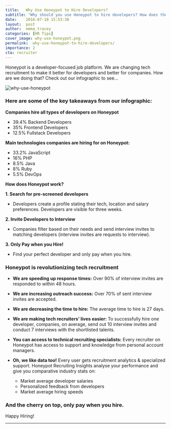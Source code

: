```yaml
---
title:   Why Use Honeypot to Hire Developers?
subtitle: "Why should you use Honeypot to hire developers? How does the Honeypot platform work? How are Honeypot developers screened? Learn more about how we're revolutionizing tech recruitment and making tech recruiters' lives easier!"
date:    2016-07-18 15:53:38
layout:  post
author:  emma_tracey
categories: [HR Tips]
cover_image: why-use-honeypot.png
permalink:  why-use-honeypot-to-hire-developers/
importance: 2
cta: recruiter
---
```



Honeypot is a developer-focused job platform. We are changing tech recruitment to make it better for developers and better for companies. How are we doing that? Check out our infographic to see...

<!--more--> 


![why-use-honeypot](/assets/images/why-use-honeypot-infographic.svg)


### Here are some of the key takeaways from our infographic:

**Companies hire all types of developers on Honeypot**

* 39.4% Backend Developers
* 35% Frontend Developers
* 12.5% Fullstack Developers

**Main technologies companies are hiring for on Honeypot:**

* 33.2% JavaScript
* 16% PHP
* 8.5% Java
* 8% Ruby
* 5.5% DevOps

**How does Honeypot work?**

**1. Search for pre-screened developers**

* Developers create a profile stating their tech, location and salary preferences. Developers are visible for three weeks.

**2. Invite Developers to Interview**

* Companies filter based on their needs and send interview invites to matching developers
(interview invites are requests to interview).

**3. Only Pay when you Hire!**

* Find your perfect developer and only pay when you hire. 


### Honeypot is revolutionizing tech recruitment


* **We are speeding up response times:** Over 90% of interview invites are responded to within 48 hours. 

* **We are increasing outreach success:** Over 70% of sent interview invites are accepted. 

* **We are decreasing the time to hire:** The average time to hire is 27 days. 

* **We are making tech recruiters’ lives easier:** To successfully hire one developer, companies, on average, send out 10 interview invites and conduct 7 interviews with the shortlisted talents.

* **You can access to technical recruiting specialists:** Every recruiter on Honeypot has access to support and knowledge from personal account managers. 

* **Oh, we like data too!** Every user gets recruitment analytics & specialized support. Honeypot Recruiting Insights analyse your performance and give you comparative industry stats on: 

	* Market average developer salaries 
	* Personalized feedback from developers 
	* Market average hiring speeds 

### And the cherry on top, only pay when you hire.


Happy Hiring! 

* * *



[1]: https://www.honeypot.io/pages/for_employers?utm_source=blog&utm_medium=organic&utm_term=f&utm_content=160703&utm_campaign=com-no



